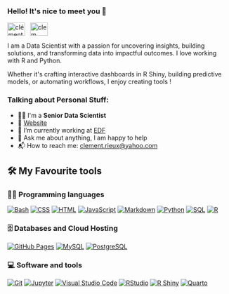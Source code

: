 ### Hello! It's nice to meet you 👋

<a href="[https://www.linkedin.com/in/aswin-barath/](https://www.linkedin.com/in/clementrieux/)" target="_blank"><img align="center" src="https://raw.githubusercontent.com/rahuldkjain/github-profile-readme-generator/master/src/images/icons/Social/linked-in-alt.svg" alt="clément-rieux" height="30" width="40" /></a>
&nbsp;
<a href="https://www.instagram.com/clem____rxx/" target="_blank"><img align="center" src="https://raw.githubusercontent.com/rahuldkjain/github-profile-readme-generator/master/src/images/icons/Social/instagram.svg" alt="clem____rxx" height="30" width="40" /></a>
&nbsp;

I am a Data Scientist with a passion for uncovering insights, building solutions, and transforming data into impactful outcomes. I love working with R and Python.

Whether it's crafting interactive dashboards in R Shiny, building predictive models, or automating workflows, I enjoy creating tools !

### Talking about Personal Stuff:
- 👨‍🏫 I'm a **Senior Data Scientist**
- 🔗 [Website](clementrieux.com)
- 🔭 I’m currently working at [EDF](https://www.edf.fr/)
- 💬 Ask me about anything, I am happy to help
- 📬 How to reach me: [clement.rieux@yahoo.com](mailto:clement.rieux@yahoo.com)

## 🛠️ My Favourite tools

### 👨‍💻 Programming languages
<p>
    <a href="#"><img alt="Bash" src="https://img.shields.io/badge/Bash-121011.svg?logo=gnu-bash&logoColor=white"></a>
    <a href="#"><img alt="CSS" src="https://img.shields.io/badge/CSS-1572B6.svg?logo=css3&logoColor=white"></a>
    <a href="#"><img alt="HTML" src="https://img.shields.io/badge/HTML-E34F26.svg?logo=html5&logoColor=white"></a>
    <a href="#"><img alt="JavaScript" src="https://img.shields.io/badge/JavaScript-F7DF1E.svg?logo=javascript&logoColor=black"></a>
    <a href="#"><img alt="Markdown" src="https://img.shields.io/badge/Markdown-000000.svg?logo=markdown&logoColor=white"></a>
    <a href="#"><img alt="Python" src="https://img.shields.io/badge/Python-14354C.svg?logo=python&logoColor=white"></a>
    <a href="#"><img alt="SQL" src="https://custom-icon-badges.herokuapp.com/badge/SQL-025E8C.svg?logo=database&logoColor=white"></a>
    <a href="#"><img alt="R" src="https://img.shields.io/badge/R-276DC3.svg?logo=r&logoColor=white"></a>
</p>

### 🗄️ Databases and Cloud Hosting

<p>
    <a href="#"><img alt="GitHub Pages" src="https://img.shields.io/badge/GitHub%20Pages-327FC7.svg?logo=github&logoColor=white"></a>
    <a href="#"><img alt="MySQL" src="https://img.shields.io/badge/MySQL-00f.svg?logo=mysql&logoColor=white"></a>
    <a href="#"><img alt="PostgreSQL" src ="https://img.shields.io/badge/PostgreSQL-316192.svg?logo=postgresql&logoColor=white"></a>
</p>

### 💻 Software and tools

<p>
    <a href="#"><img alt="Git" src="https://img.shields.io/badge/Git-F05033.svg?logo=git&logoColor=white"></a>
    <a href="#"><img alt="Jupyter" src="https://img.shields.io/badge/Jupyter-F37626.svg?logo=Jupyter&logoColor=white"></a>
    <a href="#"><img alt="Visual Studio Code" src="https://img.shields.io/badge/Visual%20Studio%20Code-0078d7.svg?logo=visual-studio-code&logoColor=white"></a>
    <a href="#"><img alt="RStudio" src="https://img.shields.io/badge/RStudio-75AADB.svg?logo=rstudio&logoColor=white"></a>
    <a href="#"><img alt="R Shiny" src="https://img.shields.io/badge/R%20Shiny-276DC3.svg?logo=r&logoColor=white"></a>
    <a href="#"><img alt="Quarto" src="https://img.shields.io/badge/Quarto-4185F4.svg?logo=quarto&logoColor=white"></a>
</p>
